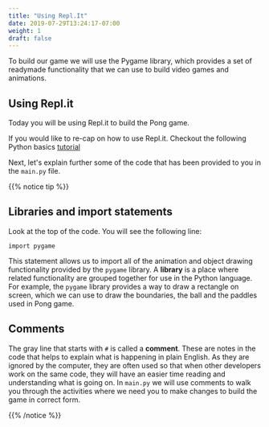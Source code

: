 ```yaml
---
title: "Using Repl.It"
date: 2019-07-29T13:24:17-07:00
weight: 1
draft: false
---
```


To build our game we will use the Pygame library, which provides a set of readymade functionality that we can use to build video games and animations.

## Using Repl.it

Today you will be using Repl.it to build the Pong game.

If you would like to re-cap on how to use Repl.it. Checkout the following Python basics [tutorial](https://workshops.nuevofoundation.org/python-basics/repl-it/)

Next, let's explain further some of the code that has been provided to you in the `main.py` file.

{{% notice tip %}}

## Libraries and import statements

Look at the top of the code. You will see the following line:

```
import pygame
```

This statement allows us to import all of the animation and object drawing functionality provided by the `pygame` library. A **library** is a place where related functionality are grouped together for use in the Python language. For example, the `pygame` library provides a way to draw a rectangle on screen, which we can use to draw the boundaries, the ball and the paddles used in Pong game.

## Comments

The gray line that starts with `#` is called a **comment**. These are notes in the code that helps to explain what is happening in plain English. As they are ignored by the computer, they are often used so that when other developers work on the same code, they will have an easier time reading and understanding what is going on.
In `main.py` we will use comments to walk you through the activities where we need you to make changes to build the game in correct form. 

{{% /notice %}}

